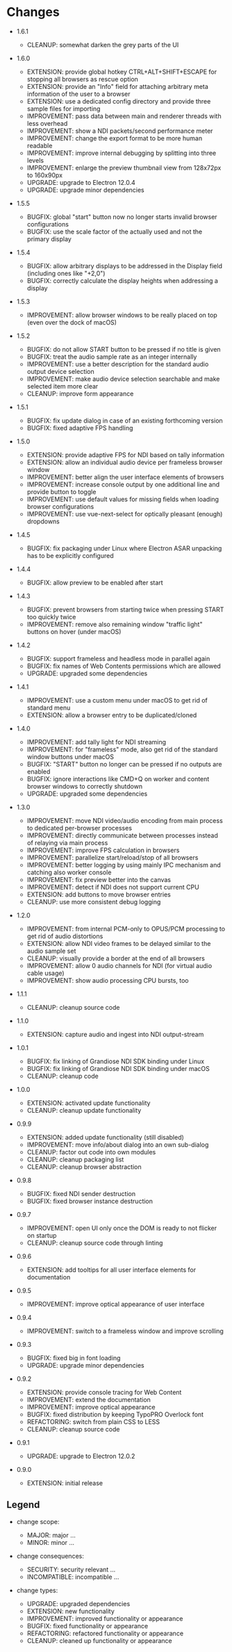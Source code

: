 
Changes
=======

- 1.6.1
    - CLEANUP: somewhat darken the grey parts of the UI

- 1.6.0
    - EXTENSION: provide global hotkey CTRL+ALT+SHIFT+ESCAPE for stopping all browsers as rescue option
    - EXTENSION: provide an "Info" field for attaching arbitrary meta information of the user to a browser
    - EXTENSION: use a dedicated config directory and provide three sample files for importing
    - IMPROVEMENT: pass data between main and renderer threads with less overhead
    - IMPROVEMENT: show a NDI packets/second performance meter
    - IMPROVEMENT: change the export format to be more human readable
    - IMPROVEMENT: improve internal debugging by splitting into three levels
    - IMPROVEMENT: enlarge the preview thumbnail view from 128x72px to 160x90px
    - UPGRADE: upgrade to Electron 12.0.4
    - UPGRADE: upgrade minor dependencies

- 1.5.5
    - BUGFIX: global "start" button now no longer starts invalid browser configurations
    - BUGFIX: use the scale factor of the actually used and not the primary display

- 1.5.4
    - BUGFIX: allow arbitrary displays to be addressed in the Display field (including ones like "+2,0")
    - BUGFIX: correctly calculate the display heights when addressing a display

- 1.5.3
    - IMPROVEMENT: allow browser windows to be really placed on top (even over the dock of macOS)

- 1.5.2
    - BUGFIX: do not allow START button to be pressed if no title is given
    - BUGFIX: treat the audio sample rate as an integer internally
    - IMPROVEMENT: use a better description for the standard audio output device selection
    - IMPROVEMENT: make audio device selection searchable and make selected item more clear
    - CLEANUP: improve form appearance

- 1.5.1
    - BUGFIX: fix update dialog in case of an existing forthcoming version
    - BUGFIX: fixed adaptive FPS handling

- 1.5.0
    - EXTENSION: provide adaptive FPS for NDI based on tally information
    - EXTENSION: allow an individual audio device per frameless browser window
    - IMPROVEMENT: better align the user interface elements of browsers
    - IMPROVEMENT: increase console output by one additional line and provide button to toggle
    - IMPROVEMENT: use default values for missing fields when loading browser configurations
    - IMPROVEMENT: use vue-next-select for optically pleasant (enough) dropdowns

- 1.4.5
    - BUGFIX: fix packaging under Linux where Electron ASAR unpacking has to be explicitly configured

- 1.4.4
    - BUGFIX: allow preview to be enabled after start

- 1.4.3
    - BUGFIX: prevent browsers from starting twice when pressing START too quickly twice
    - IMPROVEMENT: remove also remaining window "traffic light" buttons on hover (under macOS)

- 1.4.2
    - BUGFIX: support frameless and headless mode in parallel again
    - BUGFIX: fix names of Web Contents permissions which are allowed
    - UPGRADE: upgraded some dependencies

- 1.4.1
    - IMPROVEMENT: use a custom menu under macOS to get rid of standard menu
    - EXTENSION: allow a browser entry to be duplicated/cloned

- 1.4.0
    - IMPROVEMENT: add tally light for NDI streaming
    - IMPROVEMENT: for "frameless" mode, also get rid of the standard window buttons under macOS
    - BUGFIX: "START" button no longer can be pressed if no outputs are enabled
    - BUGFIX: ignore interactions like CMD+Q on worker and content browser windows to correctly shutdown
    - UPGRADE: upgraded some dependencies

- 1.3.0
    - IMPROVEMENT: move NDI video/audio encoding from main process to dedicated per-browser processes
    - IMPROVEMENT: directly communicate between processes instead of relaying via main process
    - IMPROVEMENT: improve FPS calculation in browsers
    - IMPROVEMENT: parallelize start/reload/stop of all browsers
    - IMPROVEMENT: better logging by using mainly IPC mechanism and catching also worker console
    - IMPROVEMENT: fix preview better into the canvas
    - IMPROVEMENT: detect if NDI does not support current CPU
    - EXTENSION: add buttons to move browser entries
    - CLEANUP: use more consistent debug logging

- 1.2.0
    - IMPROVEMENT: from internal PCM-only to OPUS/PCM processing to get rid of audio distortions
    - EXTENSION: allow NDI video frames to be delayed similar to the audio sample set
    - CLEANUP: visually provide a border at the end of all browsers
    - IMPROVEMENT: allow 0 audio channels for NDI (for virtual audio cable usage)
    - IMPROVEMENT: show audio processing CPU bursts, too

- 1.1.1
    - CLEANUP: cleanup source code

- 1.1.0
    - EXTENSION: capture audio and ingest into NDI output-stream

- 1.0.1
    - BUGFIX: fix linking of Grandiose NDI SDK binding under Linux
    - BUGFIX: fix linking of Grandiose NDI SDK binding under macOS
    - CLEANUP: cleanup code

- 1.0.0
    - EXTENSION: activated update functionality
    - CLEANUP: cleanup update functionality

- 0.9.9
    - EXTENSION: added update functionality (still disabled)
    - IMPROVEMENT: move info/about dialog into an own sub-dialog
    - CLEANUP: factor out code into own modules
    - CLEANUP: cleanup packaging list
    - CLEANUP: cleanup browser abstraction

- 0.9.8
    - BUGFIX: fixed NDI sender destruction
    - BUGFIX: fixed browser instance destruction

- 0.9.7
    - IMPROVEMENT: open UI only once the DOM is ready to not flicker on startup
    - CLEANUP: cleanup source code through linting

- 0.9.6
    - EXTENSION: add tooltips for all user interface elements for documentation

- 0.9.5
    - IMPROVEMENT: improve optical appearance of user interface

- 0.9.4
    - IMPROVEMENT: switch to a frameless window and improve scrolling

- 0.9.3
    - BUGFIX: fixed big in font loading
    - UPGRADE: upgrade minor dependencies

- 0.9.2
    - EXTENSION: provide console tracing for Web Content
    - IMPROVEMENT: extend the documentation
    - IMPROVEMENT: improve optical appearance
    - BUGFIX: fixed distribution by keeping TypoPRO Overlock font 
    - REFACTORING: switch from plain CSS to LESS
    - CLEANUP: cleanup source code

- 0.9.1
    - UPGRADE: upgrade to Electron 12.0.2

- 0.9.0
    - EXTENSION: initial release

Legend
------

- change scope:
    - MAJOR:        major ...
    - MINOR:        minor ...

- change consequences:
    - SECURITY:     security relevant ...
    - INCOMPATIBLE: incompatible ...

- change types:
    - UPGRADE:      upgraded   dependencies
    - EXTENSION:    new        functionality
    - IMPROVEMENT:  improved   functionality or appearance
    - BUGFIX:       fixed      functionality or appearance
    - REFACTORING:  refactored functionality or appearance
    - CLEANUP:      cleaned up functionality or appearance

